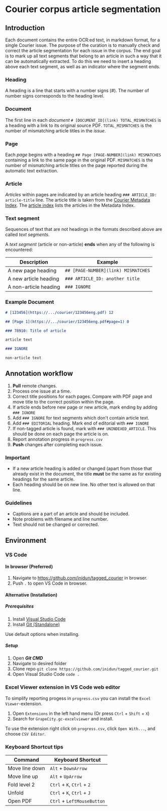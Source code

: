 # Courier corpus article segmentation

## Introduction

Each document contains the entire OCR:ed text, in markdown format, for a single Courier issue. The purpose of the curation is to manually check and correct the article segmentation for each issue in the corpus. The end goal is to mark up all text segments that belong to an article in such a way that it can be automatically extracted. To do this we need to insert a heading above each text segment, as well as an indicator where the segment ends. 

### Heading

A heading is a line that starts with a number signs (#). The number of number signs corresponds to the heading level.
### Document

The first line in each *document* `# [DOCUMENT_ID](link) TOTAL_MISMATCHES` is a heading with a link to its original source PDF. `TOTAL_MISMATCHES` is the number of mismatching article titles in the *issue*.

### Page

Each *page* begins with a heading `## Page [PAGE-NUMBER](link) MISMATCHES` containing a link to the same page in the original PDF. `MISMATCHES` is the number of mismatching article titles on the page reported during the automatic text extraction.

### Article

*Articles* within pages are indicated by an article heading `### ARTICLE_ID: article-title` line. The article title is taken from the [Courier Metadata Index](https://github.com/inidun/inidun_data/blob/main/courier/metadata/UNESCO_Courier_metadata.xlsx). The [article index](https://github.com/inidun/inidun_data/blob/main/courier/articles/article_index.csv) lists the articles in the Metadata Index.


### Text segment

Sequences of text that are not headings in the formats described above are called *text segments*. 

A *text segment* (article or non-article) **ends** when any of the following is encountered:

| Description           | Example                             |
| --------------------- | ----------------------------------- |
| A new page heading    | `## [PAGE-NUMBER](link) MISMATCHES` |
| A new article heading | `### ARTICLE_ID: another title`     |
| A non-article heading | `### IGNORE`                        |

### Example Document

```md
# [123456](https://.../courier/123456eng.pdf) 12

## [Page 1](https://.../courier/123456eng.pdf#page=1) 0

### 78910: Title of article

article text

### IGNORE

non-article text

```

## Annotation workflow
1. **Pull** remote changes. 
2. Process one issue at a time.
3. Correct title positions for each pages. Compare with PDF page and move title to the correct position within the page.
4. If article ends before new page or new article, mark ending by adding `### IGNORE`
5. Add `### IGNORE` for text segments which don't contain article text.
6. Add `### EDITORIAL` heading. Mark end of editorial with `### IGNORE`
7. If non-tagged article is found, mark with `### UNINDEXED_ARTICLE`. This should be done on each page the article is on.
8. Report annotation progress in `progress.csv`
9. **Push** changes after completing each issue.

### Important

 - If a new article heading is added or changed (apart from those that already exist in the document, the title **must** be the same as for existing headings for the same article.
 - Each heading should be on new line. No other text is allowed on that line.
 
### Guidelines

 - Captions are a part of an article and should be included.
 - Note problems with filename and line number.
 - Text should not be changed or corrected.

## Environment

### VS Code

#### In browser (Preferred)
1. Navigate to https://github.com/inidun/tagged_courier in browser.
2. Push `.` to open VS Code in browser.
   
#### Alternative (Installation)
##### Prerequisites

1. Install [Visual Studio Code](https://code.visualstudio.com/download)
2. Install [Git (Standalone)](https://git-scm.com/downloads)

Use default options when installing.
##### Setup

1. Open ***Git CMD***
2. Navigate to desired folder
3. Clone repo `git clone https://github.com/inidun/tagged_courier.git`
4. Open Visual Studio Code `code .`

### Excel Viewer extension in VS Code web editor
To simplify reporting progess in `progress.csv` you can install the `Excel Viewer`-extension.

1. Open `Extensions` in the left hand menu (Or press `Ctrl` + `Shift` + `X`)
2. Search for `GrapeCity.gc-excelviewer` and install.

To use the extension right click on `progress.csv`, click `Open With...`, and choose `CSV Editor`.

### Keyboard Shortcut tips

| Command        | Keyboard Shortcut          |
| -------------- | -------------------------- |
| Move line down | `Alt` + `DownArrow`        |
| Move line up   | `Alt` + `UpArrow`          |
| Fold level 2   | `Ctrl` + `K`, `Ctrl` + `2` |
| Unfold         | `Ctrl` + `K`, `Ctrl` + `J` |
| Open PDF       | `Ctrl` + `LeftMouseButton` |